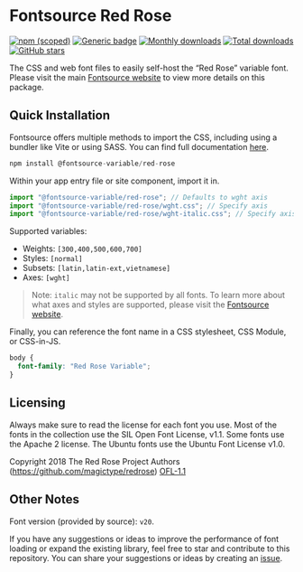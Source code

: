 # Fontsource Red Rose

[![npm (scoped)](https://img.shields.io/npm/v/@fontsource-variable/red-rose?color=brightgreen)](https://www.npmjs.com/package/@fontsource-variable/red-rose) [![Generic badge](https://img.shields.io/badge/fontsource-passing-brightgreen)](https://github.com/fontsource/fontsource) [![Monthly downloads](https://badgen.net/npm/dm/@fontsource-variable/red-rose)](https://github.com/fontsource/fontsource) [![Total downloads](https://badgen.net/npm/dt/@fontsource-variable/red-rose)](https://github.com/fontsource/fontsource) [![GitHub stars](https://img.shields.io/github/stars/fontsource/fontsource.svg?style=social&label=Star)](https://github.com/fontsource/fontsource/stargazers)

The CSS and web font files to easily self-host the “Red Rose” variable font. Please visit the main [Fontsource website](https://fontsource.org/fonts/red-rose) to view more details on this package.

## Quick Installation

Fontsource offers multiple methods to import the CSS, including using a bundler like Vite or using SASS. You can find full documentation [here](https://fontsource.org/docs/getting-started/introduction).

```javascript
npm install @fontsource-variable/red-rose
```

Within your app entry file or site component, import it in.

```javascript
import "@fontsource-variable/red-rose"; // Defaults to wght axis
import "@fontsource-variable/red-rose/wght.css"; // Specify axis
import "@fontsource-variable/red-rose/wght-italic.css"; // Specify axis and style
```

Supported variables:
- Weights: `[300,400,500,600,700]`
- Styles: `[normal]`
- Subsets: `[latin,latin-ext,vietnamese]`
- Axes: `[wght]`

> Note: `italic` may not be supported by all fonts. To learn more about what axes and styles are supported, please visit the [Fontsource website](https://fontsource.org/fonts/red-rose).

Finally, you can reference the font name in a CSS stylesheet, CSS Module, or CSS-in-JS.

```css
body {
  font-family: "Red Rose Variable";
}
```

## Licensing
Always make sure to read the license for each font you use. Most of the fonts in the collection use the SIL Open Font License, v1.1. Some fonts use the Apache 2 license. The Ubuntu fonts use the Ubuntu Font License v1.0.

Copyright 2018 The Red Rose Project Authors (https://github.com/magictype/redrose)
[OFL-1.1](http://scripts.sil.org/OFL)

## Other Notes
Font version (provided by source): `v20`.

If you have any suggestions or ideas to improve the performance of font loading or expand the existing library, feel free to star and contribute to this repository. You can share your suggestions or ideas by creating an [issue](https://github.com/fontsource/fontsource/issues).